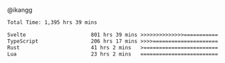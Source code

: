 @ikangg
<!--START_SECTION:waka-->

```txt
Total Time: 1,395 hrs 39 mins

Svelte                     801 hrs 39 mins >>>>>>>>>>>>>>===========   56.68 %
TypeScript                 206 hrs 17 mins >>>>=====================   14.59 %
Rust                       41 hrs 2 mins   >========================   02.90 %
Lua                        23 hrs 2 mins   =========================   01.63 %
```

<!--END_SECTION:waka-->
